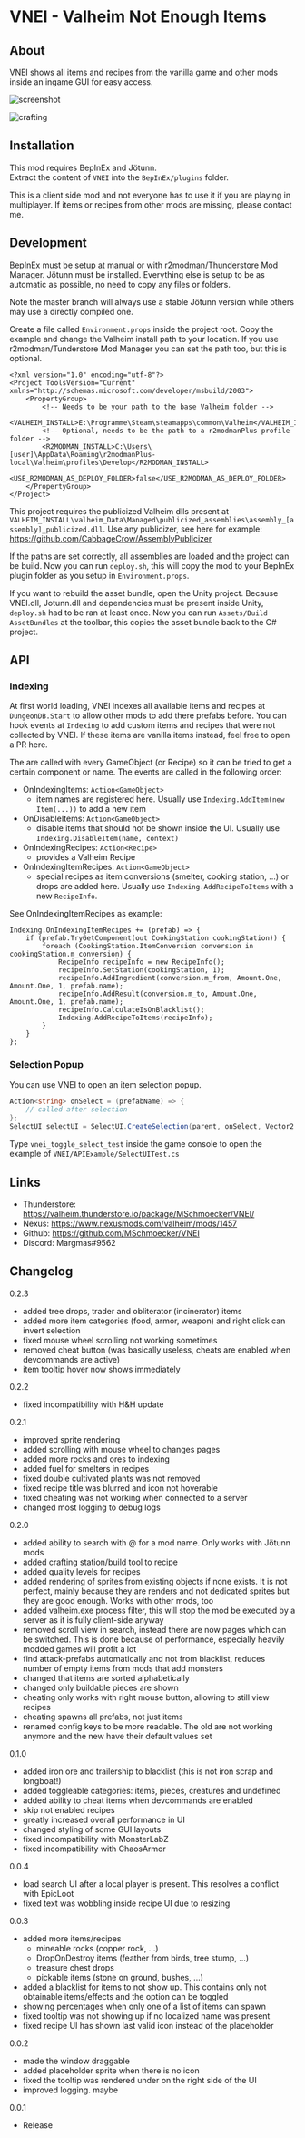 # VNEI - Valheim Not Enough Items

## About
VNEI shows all items and recipes from the vanilla game and other mods inside an ingame GUI for easy access.

![screenshot](https://raw.githubusercontent.com/MSchmoecker/VNEI/master/Docs/WholeScreenshot.png)

![crafting](https://raw.githubusercontent.com/MSchmoecker/VNEI/master/Docs/MeatCrafting.png)

## Installation
This mod requires BepInEx and Jötunn.\
Extract the content of `VNEI` into the `BepInEx/plugins` folder.

This is a client side mod and not everyone has to use it if you are playing in multiplayer.
If items or recipes from other mods are missing, please contact me.

## Development
BepInEx must be setup at manual or with r2modman/Thunderstore Mod Manager.
Jötunn must be installed.
Everything else is setup to be as automatic as possible, no need to copy any files or folders.

Note the master branch will always use a stable Jötunn version while others may use a directly compiled one.

Create a file called `Environment.props` inside the project root.
Copy the example and change the Valheim install path to your location.
If you use r2modman/Tunderstore Mod Manager you can set the path too, but this is optional.

```
<?xml version="1.0" encoding="utf-8"?>
<Project ToolsVersion="Current" xmlns="http://schemas.microsoft.com/developer/msbuild/2003">
    <PropertyGroup>
        <!-- Needs to be your path to the base Valheim folder -->
        <VALHEIM_INSTALL>E:\Programme\Steam\steamapps\common\Valheim</VALHEIM_INSTALL>
        <!-- Optional, needs to be the path to a r2modmanPlus profile folder -->
        <R2MODMAN_INSTALL>C:\Users\[user]\AppData\Roaming\r2modmanPlus-local\Valheim\profiles\Develop</R2MODMAN_INSTALL>
        <USE_R2MODMAN_AS_DEPLOY_FOLDER>false</USE_R2MODMAN_AS_DEPLOY_FOLDER>
    </PropertyGroup>
</Project>
```
This project requires the publicized Valheim dlls present at `VALHEIM_INSTALL\valheim_Data\Managed\publicized_assemblies\assembly_[assembly]_publicized.dll`.
Use any publicizer, see here for example: https://github.com/CabbageCrow/AssemblyPublicizer

If the paths are set correctly, all assemblies are loaded and the project can be build.
Now you can run `deploy.sh`, this will copy the mod to your BepInEx plugin folder as you setup in `Environment.props`.

If you want to rebuild the asset bundle, open the Unity project.
Because VNEI.dll, Jotunn.dll and dependencies must be present inside Unity, `deploy.sh` had to be ran at least once.
Now you can run `Assets/Build AssetBundles` at the toolbar, this copies the asset bundle back to the C# project.


## API
### Indexing
At first world loading, VNEI indexes all available items and recipes at `DungeonDB.Start` to allow other mods to add there prefabs before.
You can hook events at `Indexing` to add custom items and recipes that were not collected by VNEI.
If these items are vanilla items instead, feel free to open a PR here.

The are called with every GameObject (or Recipe) so it can be tried to get a certain component or name.
The events are called in the following order:

- OnIndexingItems: `Action<GameObject>`
    - item names are registered here. Usually use `Indexing.AddItem(new Item(...))` to add a new item
- OnDisableItems: `Action<GameObject>`
    - disable items that should not be shown inside the UI. Usually use `Indexing.DisableItem(name, context)`
- OnIndexingRecipes: `Action<Recipe>`
    - provides a Valheim Recipe
- OnIndexingItemRecipes: `Action<GameObject>`
    - special recipes as item conversions (smelter, cooking station, ...) or drops are added here.
    Usually use `Indexing.AddRecipeToItems` with a new `RecipeInfo`.

See OnIndexingItemRecipes as example:
```
Indexing.OnIndexingItemRecipes += (prefab) => {
    if (prefab.TryGetComponent(out CookingStation cookingStation)) {
        foreach (CookingStation.ItemConversion conversion in cookingStation.m_conversion) {
            RecipeInfo recipeInfo = new RecipeInfo();
            recipeInfo.SetStation(cookingStation, 1);
            recipeInfo.AddIngredient(conversion.m_from, Amount.One, Amount.One, 1, prefab.name);
            recipeInfo.AddResult(conversion.m_to, Amount.One, Amount.One, 1, prefab.name);
            recipeInfo.CalculateIsOnBlacklist();
            Indexing.AddRecipeToItems(recipeInfo);
        }
    }
};
```

### Selection Popup
You can use VNEI to open an item selection popup.
```cs
Action<string> onSelect = (prefabName) => {
    // called after selection
};
SelectUI selectUI = SelectUI.CreateSelection(parent, onSelect, Vector2.zero);
```
Type `vnei_toggle_select_test` inside the game console to open the example of `VNEI/APIExample/SelectUITest.cs`


## Links
- Thunderstore: https://valheim.thunderstore.io/package/MSchmoecker/VNEI/
- Nexus: https://www.nexusmods.com/valheim/mods/1457
- Github: https://github.com/MSchmoecker/VNEI
- Discord: Margmas#9562

## Changelog
0.2.3
- added tree drops, trader and obliterator (incinerator) items
- added more item categories (food, armor, weapon) and right click can invert selection
- fixed mouse wheel scrolling not working sometimes
- removed cheat button (was basically useless, cheats are enabled when devcommands are active)
- item tooltip hover now shows immediately

0.2.2
- fixed incompatibility with H&H update

0.2.1
- improved sprite rendering
- added scrolling with mouse wheel to changes pages
- added more rocks and ores to indexing
- added fuel for smelters in recipes
- fixed double cultivated plants was not removed
- fixed recipe title was blurred and icon not hoverable
- fixed cheating was not working when connected to a server
- changed most logging to debug logs

0.2.0
- added ability to search with @ for a mod name. Only works with Jötunn mods
- added crafting station/build tool to recipe
- added quality levels for recipes
- added rendering of sprites from existing objects if none exists. It is not perfect, mainly because they are renders and not dedicated sprites but they are good enough. Works with other mods, too
- added valheim.exe process filter, this will stop the mod be executed by a server as it is fully client-side anyway
- removed scroll view in search, instead there are now pages which can be switched. This is done because of performance, especially heavily modded games will profit a lot
- find attack-prefabs automatically and not from blacklist, reduces number of empty items from mods that add monsters
- changed that items are sorted alphabetically
- changed only buildable pieces are shown
- cheating only works with right mouse button, allowing to still view recipes
- cheating spawns all prefabs, not just items
- renamed config keys to be more readable. The old are not working anymore and the new have their default values set

0.1.0
- added iron ore and trailership to blacklist (this is not iron scrap and longboat!)
- added toggleable categories: items, pieces, creatures and undefined
- added ability to cheat items when devcommands are enabled
- skip not enabled recipes
- greatly increased overall performance in UI
- changed styling of some GUI layouts
- fixed incompatibility with MonsterLabZ
- fixed incompatibility with ChaosArmor

0.0.4
- load search UI after a local player is present. This resolves a conflict with EpicLoot
- fixed text was wobbling inside recipe UI due to resizing

0.0.3
- added more items/recipes
  - mineable rocks (copper rock, ...)
  - DropOnDestroy items (feather from birds, tree stump, ...)
  - treasure chest drops
  - pickable items (stone on ground, bushes, ...)
- added a blacklist for items to not show up. This contains only not obtainable items/effects and the option can be toggled
- showing percentages when only one of a list of items can spawn
- fixed tooltip was not showing up if no localized name was present
- fixed recipe UI has shown last valid icon instead of the placeholder

0.0.2
- made the window draggable
- added placeholder sprite when there is no icon
- fixed the tooltip was rendered under on the right side of the UI
- improved logging. maybe

0.0.1
- Release
